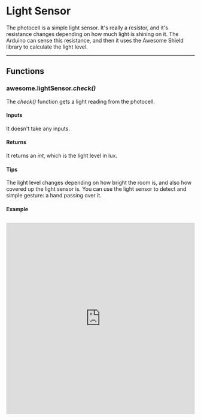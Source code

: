 # Light Sensor

The photocell is a simple light sensor. It's really a resistor, and it's resistance changes depending on how much light is shining on it. The Arduino can sense this resistance, and then it uses the Awesome Shield library to calculate the light level.

***

## Functions

### awesome.lightSensor.*check()*

The _check()_ function gets a light reading from the photocell.

#### Inputs
It doesn't take any inputs.

#### Returns
It returns an _int_, which is the light level in lux.

#### Tips
The light level changes depending on how bright the room is, and also how covered up the light sensor is. You can use the light sensor to detect and simple gesture: a hand passing over it.

#### Example
<iframe style="height: 510px; width: 100%; margin: 10px 0 10px;" allowTransparency="true" src="https://codebender.cc/embed/sketch:70635" frameborder="0"></iframe>
